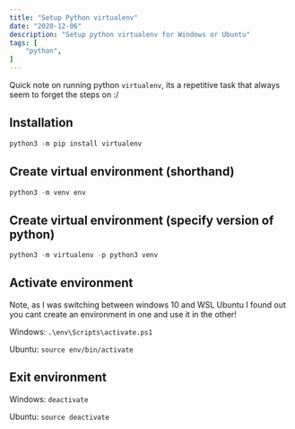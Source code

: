 ```yaml
---
title: "Setup Python virtualenv"
date: "2020-12-06"
description: "Setup python virtualenv for Windows or Ubuntu"
tags: [
    "python",
]
---
```


Quick note on running python `virtualenv`, its a repetitive task that always seem to forget the steps on :/

## Installation

``` python
python3 -m pip install virtualenv
```

## Create virtual environment (shorthand)

``` python
python3 -m venv env
```

## Create virtual environment (specify version of python)

``` python
python3 -m virtualenv -p python3 venv
```

## Activate environment

Note, as I was switching between windows 10 and WSL Ubuntu I found out you cant create an environment in one and use it in the other!

Windows: `.\env\Scripts\activate.ps1`

Ubuntu: `source env/bin/activate`

## Exit environment

Windows: `deactivate`

Ubuntu: `source deactivate`
